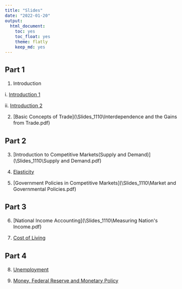 ```yaml
---
title: "Slides"
date: "2022-01-20"
output: 
  html_document: 
    toc: yes
    toc_float: yes
    theme: flatly
    keep_md: yes
---
```

<style type="text/css">
  body{
  font-size: 12pt;
}
</style>




## Part 1

1. Introduction
  
  i. [Introduction 1](\Slides_1110\TenPrinciplesOfEconomics.pdf)
  
  ii. [Introduction 2](\Slides_1110\Basic-Model-and-PPF.pdf)
  

2. [Basic Concepts of Trade](\Slides_1110\Interdependence and the Gains from Trade.pdf)

## Part 2

3. [Introduction to Competitive Markets(Supply and Demand)](\Slides_1110\Supply and Demand.pdf)

4. [Elasticity](\Slides_1110\Elasticity.pdf)

5. [Government Policies in Competitive Markets](\Slides_1110\Market and Governmental Policies.pdf)

## Part 3

6. [National Income Accounting](\Slides_1110\Measuring Nation's Income.pdf)

7. [Cost of Living](\Slides_1110\Measuring_the_Cost_of_Living.pdf) 

## Part 4

8. [Unemployment](\Slides_1110\Unemployment.pdf)

9. [Money, Federal Reserve and Monetary Policy](\Slides_1110\MonetarySystemIntro.pdf)
